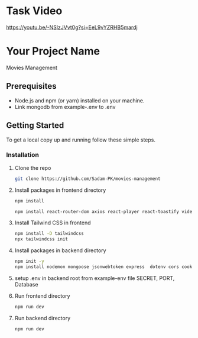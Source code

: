 # Task Video

https://youtu.be/-NSlzJVvt0g?si=EeL9vYZRHB5mardj

# Your Project Name

Movies Management

## Prerequisites

- Node.js and npm (or yarn) installed on your machine.
- Link mongodb from example-.env to .env

## Getting Started

To get a local copy up and running follow these simple steps.

### Installation

1.  Clone the repo

    ```sh
    git clone https://github.com/Sadam-PK/movies-management
    ```

2.  Install packages in frontend directory
    ```sh
    npm install
    ```
    ```sh
    npm install react-router-dom axios react-player react-toastify video-react
    ```
3.  Install Tailwind CSS in frontend

    ```sh
    npm install -D tailwindcss
    npx tailwindcss init
    ```

4.  Install packages in backend directory

    ```sh
    npm init -y
    npm install nodemon mongoose jsonwebtoken express  dotenv cors cookie-parser bcrypt bcryptjs axios
    ```

5.  setup .env in backend root from example-env file
    SECRET, PORT, Database 

6.  Run frontend  directory
    ```sh
    npm run dev
    ```
7.  Run backend directory
    ```sh
    npm run dev
    ```
